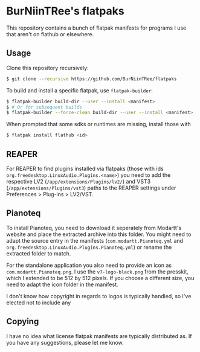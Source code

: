# BurNiinTRee's flatpaks
This repository contains a bunch of flatpak manifests for programs I use that aren't on flathub or elsewhere.

## Usage
Clone this repository recursively:
```bash
$ git clone --recursive https://github.com/BurNiinTRee/flatpaks
```
To build and install a specific flatpak, use `flatpak-builder`:
```bash
$ flatpak-builder build-dir --user --install <manifest>
$ # Or for subsequent builds
$ flatpak-builder --force-clean build-dir --user --install <manifest>
```
When prompted that some sdks or runtimes are missing, install those with
```bash
$ flatpak install flathub <id>
```

## REAPER
For REAPER to find plugins installed via flatpaks (those with ids `org.freedesktop.LinuxAudio.Plugins.<name>`) you need to add the respective LV2 (`/app/extensions/Plugins/lv2/`) and VST3 (`/app/extensions/Plugins/vst3`) paths to the REAPER settings under Preferences > Plug-ins > LV2/VST.
## Pianoteq
To install Pianoteq, you need to download it seperately from Modartt's website and place the extracted archive into this folder. You might need to adapt the source entry in the manifests (`com.modartt.Pianoteq.yml` and `org.freedesktop.LinuxAudio.Plugins.Pianoteq.yml`) or rename the extracted folder to match.

For the standalone application you also need to provide an icon as `com.modartt.Pianoteq.png`. I use the `v7-logo-black.png` from the presskit, which I extended to be 512 by 512 pixels. If you choose a different size, you need to adapt the icon folder in the manifest.

I don't know how copyright in regards to logos is typically handled, so I've elected not to include any
## Copying
I have no idea what license flatpak manifests are typically distributed as. If you have any suggestions, please let me know.